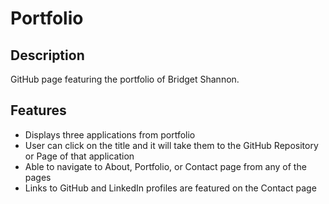 # Portfolio

## Description

GitHub page featuring the portfolio of Bridget Shannon.

## Features

- Displays three applications from portfolio
- User can click on the title and it will take them to the GitHub Repository or Page of that application
- Able to navigate to About, Portfolio, or Contact page from any of the pages
- Links to GitHub and LinkedIn profiles are featured on the Contact page
